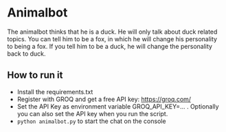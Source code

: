 # Animalbot

The animalbot thinks that he is a duck. He will only talk about duck related topics. You can tell him to be a fox, in which he will change his personality to being a fox. If you tell him to be a duck, he will change the personality back to duck.


## How to run it

* Install the requirements.txt
* Register with GROQ and get a free API key: https://groq.com/
* Set the API Key as environment variable GROQ_API_KEY=... . Optionally you can also set the API key when you run the script.
* `python animalbot.py` to start the chat on the console 

